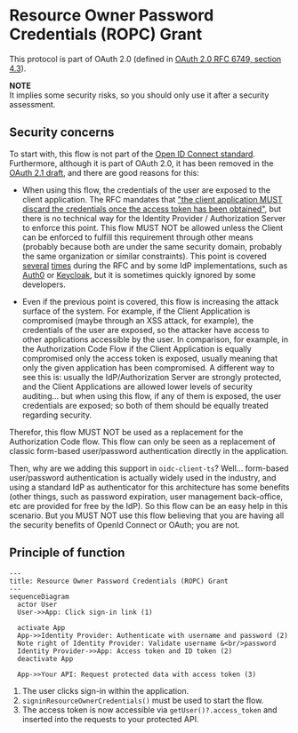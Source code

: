 # Resource Owner Password Credentials (ROPC) Grant

This protocol is part of OAuth 2.0 (defined in [OAuth 2.0 RFC 6749, section 4.3](https://www.rfc-editor.org/rfc/rfc6749#section-4.3)).

**NOTE**<br/>
It implies some security risks, so you should only use it after a security assessment.


## Security concerns

To start with, this flow is not part of the [Open ID Connect standard](https://openid.net/specs/openid-connect-core-1_0.html). Furthermore, although it is part of OAuth 2.0, it has been removed in the [OAuth 2.1 draft](https://datatracker.ietf.org/doc/html/draft-ietf-oauth-v2-1-07#section-10), and there are good reasons for this:

* When using this flow, the credentials of the user are exposed to the client application. The RFC mandates that ["the client application MUST discard the credentials once the access token has been obtained"](https://www.rfc-editor.org/rfc/rfc6749#section-4.3.1), but there is no technical way for the Identity Provider / Authorization Server to enforce this point. This flow MUST NOT be allowed unless the Client can be enforced to fulfill this requirement through other means (probably because both are under the same security domain, probably the same organization or similar constraints). This point is covered [several](https://www.rfc-editor.org/rfc/rfc6749#section-1.3.3) [times](https://www.rfc-editor.org/rfc/rfc6749#section-4.3) during the RFC and by some IdP implementations, such as [Auth0](https://auth0.com/docs/get-started/authentication-and-authorization-flow/resource-owner-password-flow) or [Keycloak](https://www.keycloak.org/docs/latest/securing_apps/#_resource_owner_password_credentials_flow), but it is sometimes quickly ignored by some developers.

* Even if the previous point is covered, this flow is increasing the attack surface of the system. For example, if the Client Application is compromised (maybe through an XSS attack, for example), the credentials of the user are exposed, so the attacker have access to other applications accessible by the user. In comparison, for example, in the Authorization Code Flow if the Client Application is equally compromised only the access token is exposed, usually meaning that only the given application has been compromised. A different way to see this is: usually the IdP/Authorization Server are strongly protected, and the Client Applications are allowed lower levels of security auditing... but when using this flow, if any of them is exposed, the user credentials are exposed; so both of them should be equally treated regarding security.

Therefor, this flow MUST NOT be used as a replacement for the Authorization Code flow. This flow can only be seen as a replacement of classic form-based user/password authentication directly in the application.

Then, why are we adding this support in `oidc-client-ts`? Well... form-based user/password authentication is actually widely used in the industry, and using a standard IdP as authenticator for this architecture has some benefits (other things, such as password expiration, user management back-office, etc are provided for free by the IdP). So this flow can be an easy help in this scenario. But you MUST NOT use this flow believing that you are having all the security benefits of OpenId Connect or OAuth; you are not.


## Principle of function
```mermaid
---
title: Resource Owner Password Credentials (ROPC) Grant
---
sequenceDiagram
  actor User
  User->>App: Click sign-in link (1)

  activate App
  App->>Identity Provider: Authenticate with username and password (2)
  Note right of Identity Provider: Validate username &<br/>password
  Identity Provider->>App: Access token and ID token (2)
  deactivate App

  App->>Your API: Request protected data with access token (3)
```

1. The user clicks sign-in within the application.
2. `signinResourceOwnerCredentials()` must be used to start the flow.
3. The access token is now accessible via `getUser()?.access_token` and inserted into the requests to your protected API.
